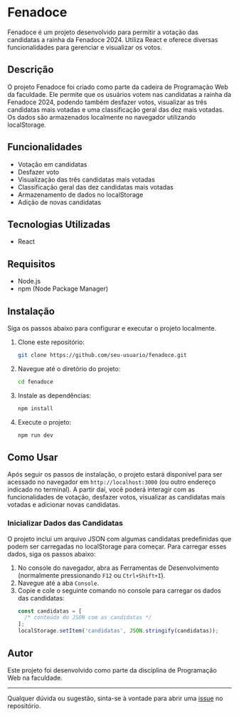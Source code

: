 # Fenadoce

Fenadoce é um projeto desenvolvido para permitir a votação das candidatas a rainha da Fenadoce 2024. Utiliza React e oferece diversas funcionalidades para gerenciar e visualizar os votos.

## Descrição

O projeto Fenadoce foi criado como parte da cadeira de Programação Web da faculdade. Ele permite que os usuários votem nas candidatas a rainha da Fenadoce 2024, podendo também desfazer votos, visualizar as três candidatas mais votadas e uma classificação geral das dez mais votadas. Os dados são armazenados localmente no navegador utilizando localStorage.

## Funcionalidades

- Votação em candidatas
- Desfazer voto
- Visualização das três candidatas mais votadas
- Classificação geral das dez candidatas mais votadas
- Armazenamento de dados no localStorage
- Adição de novas candidatas

## Tecnologias Utilizadas

- React

## Requisitos

- Node.js
- npm (Node Package Manager)

## Instalação

Siga os passos abaixo para configurar e executar o projeto localmente.

1. Clone este repositório:

   ```sh
   git clone https://github.com/seu-usuario/fenadoce.git
   ```

2. Navegue até o diretório do projeto:

   ```sh
   cd fenadoce
   ```

3. Instale as dependências:

   ```sh
   npm install
   ```

4. Execute o projeto:
   ```sh
   npm run dev
   ```

## Como Usar

Após seguir os passos de instalação, o projeto estará disponível para ser acessado no navegador em `http://localhost:3000` (ou outro endereço indicado no terminal). A partir daí, você poderá interagir com as funcionalidades de votação, desfazer votos, visualizar as candidatas mais votadas e adicionar novas candidatas.

### Inicializar Dados das Candidatas

O projeto inclui um arquivo JSON com algumas candidatas predefinidas que podem ser carregadas no localStorage para começar. Para carregar esses dados, siga os passos abaixo:

1. No console do navegador, abra as Ferramentas de Desenvolvimento (normalmente pressionando `F12` ou `Ctrl+Shift+I`).
2. Navegue até a aba `Console`.
3. Copie e cole o seguinte comando no console para carregar os dados das candidatas:
   ```js
   const candidatas = [
     /* conteúdo do JSON com as candidatas */
   ];
   localStorage.setItem('candidatas', JSON.stringify(candidatas));
   ```

## Autor

Este projeto foi desenvolvido como parte da disciplina de Programação Web na faculdade.

---

Qualquer dúvida ou sugestão, sinta-se à vontade para abrir uma [issue](https://github.com/seu-usuario/fenadoce/issues) no repositório.
